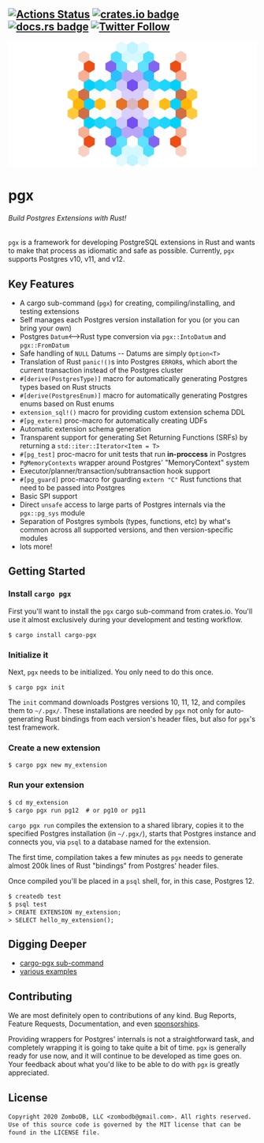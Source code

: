 [![Actions Status](https://github.com/zombodb/pgx/workflows/cargo%20test%20--all/badge.svg)](https://github.com/zombodb/pgx/actions)
[![crates.io badge](https://img.shields.io/crates/v/pgx.svg)](https://crates.io/crates/pgx)
[![docs.rs badge](https://docs.rs/pgx/badge.svg)](https://docs.rs/pgx)
[![Twitter Follow](https://img.shields.io/twitter/follow/zombodb.svg?style=flat)](https://twitter.com/zombodb)
---

[![Logo](logo.png)](https://twitter.com/zombodb)

# pgx

###### Build Postgres Extensions with Rust!

`pgx` is a framework for developing PostgreSQL extensions in Rust and wants to make that process as idiomatic and safe
as possible.  Currently, `pgx` supports Postgres v10, v11, and v12.

## Key Features

 - A cargo sub-command (`pgx`) for creating, compiling/installing, and testing extensions
 - Self manages each Postgres version installation for you (or you can bring your own)
 - Postgres `Datum`<-->Rust type conversion via `pgx::IntoDatum` and `pgx::FromDatum`
 - Safe handling of `NULL` Datums -- Datums are simply `Option<T>`
 - Translation of Rust `panic!()`s into Postgres `ERROR`s, which abort the current transaction instead of the Postgres cluster
 - `#[derive(PostgresType)]` macro for automatically generating Postgres types based on Rust structs
 - `#[derive(PostgresEnum)]` macro for automatically generating Postgres enums based on Rust enums
 - `extension_sql!()` macro for providing custom extension schema DDL
 - `#[pg_extern]` proc-macro for automatically creating UDFs
 - Automatic extension schema generation
 - Transparent support for generating Set Returning Functions (SRFs) by returning a `std::iter::Iterator<Item = T>`
 - `#[pg_test]` proc-macro for unit tests that run **in-proccess** in Postgres
 - `PgMemoryContexts` wrapper around Postgres' "MemoryContext" system
 - Executor/planner/transaction/subtransaction hook support
 - `#[pg_guard]` proc-macro for guarding `extern "C"` Rust functions that need to be passed into Postgres
 - Basic SPI support
 - Direct `unsafe` access to large parts of Postgres internals via the `pgx::pg_sys` module
 - Separation of Postgres symbols (types, functions, etc) by what's common across all supported versions, and then
 version-specific modules
 - lots more!

## Getting Started


### Install `cargo pgx`
First you'll want to install the `pgx` cargo sub-command from crates.io.  You'll use it almost exclusively during
your development and testing workflow.

```shell script
$ cargo install cargo-pgx
```

### Initialize it

Next, `pgx` needs to be initialized.  You only need to do this once.

```shell script
$ cargo pgx init
```

The `init` command downloads Postgres versions 10, 11, 12, and compiles them to `~/.pgx/`.  These installations
are needed by `pgx` not only for auto-generating Rust bindings from each version's header files, but also for `pgx`'s 
test framework.


### Create a new extension

```shell script
$ cargo pgx new my_extension
``` 

### Run your extension

```shell script
$ cd my_extension
$ cargo pgx run pg12  # or pg10 or pg11
```

`cargo pgx run` compiles the extension to a shared library, copies it to the specified Postgres installation (in `~/.pgx/`),
starts that Postgres instance and connects you, via `psql` to a database named for the extension.
 
The first time, compilation takes a few minutes as `pgx` needs to generate almost 200k lines of Rust "bindings" from
Postgres' header files.

Once compiled you'll be placed in a `psql` shell, for, in this case, Postgres 12.

```shell script
$ createdb test
$ psql test
> CREATE EXTENSION my_extension;
> SELECT hello_my_extension();
```

## Digging Deeper

 - [cargo-pgx sub-command](cargo-pgx/)
 - [various examples](pgx-examples/)


## Contributing

We are most definitely open to contributions of any kind.  Bug Reports, Feature Requests, Documentation,
and even [sponsorships](https://github.com/sponsors/eeeebbbbrrrr).

Providing wrappers for Postgres' internals is not a straightforward task, and completely wrapping it is going
to take quite a bit of time.  `pgx` is generally ready for use now, and it will continue to be developed as
time goes on.  Your feedback about what you'd like to be able to do with `pgx` is greatly appreciated.

## License

```
Copyright 2020 ZomboDB, LLC <zombodb@gmail.com>. All rights reserved. 
Use of this source code is governed by the MIT license that can be found in the LICENSE file.
```
